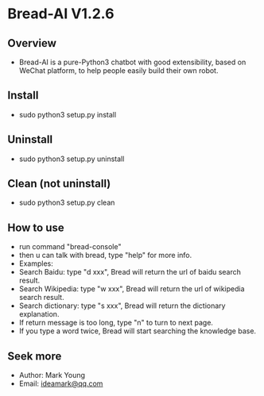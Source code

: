 # Bread-AI V1.2.6

## Overview
* Bread-AI is a pure-Python3 chatbot with good extensibility, based on WeChat platform, to help people easily build their own robot. 

## Install
* sudo python3 setup.py install

## Uninstall
* sudo python3 setup.py uninstall

## Clean (not uninstall)
* sudo python3 setup.py clean

## How to use
* run command "bread-console"
* then u can talk with bread, type "help" for more info.
* Examples:
 * Search Baidu: type "d xxx", Bread will return the url of baidu search result.
 * Search Wikipedia: type "w xxx", Bread will return the url of wikipedia search result.
 * Search dictionary: type "s xxx", Bread will return the dictionary explanation.
 * If return message is too long, type "n" to turn to next page.
 * If you type a word twice, Bread will start searching the knowledge base.

## Seek more
* Author: Mark Young
* Email: ideamark@qq.com

